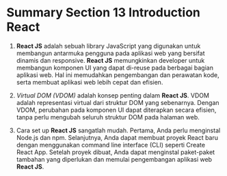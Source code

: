 # Summary Section 13 Introduction React

1. **React JS** adalah sebuah library JavaScript yang digunakan untuk membangun antarmuka pengguna pada aplikasi web yang bersifat dinamis dan responsive. **React JS** memungkinkan developer untuk membangun komponen UI yang dapat di-reuse pada berbagai bagian aplikasi web. Hal ini memudahkan pengembangan dan perawatan kode, serta membuat aplikasi web lebih cepat dan efisien.

2. _Virtual DOM (VDOM)_ adalah konsep penting dalam **React JS**. VDOM adalah representasi virtual dari struktur DOM yang sebenarnya. Dengan VDOM, perubahan pada komponen UI dapat diterapkan secara efisien, tanpa perlu mengubah seluruh struktur DOM pada halaman web.

3. Cara set up **React JS** sangatlah mudah. Pertama, Anda perlu menginstal Node.js dan npm. Selanjutnya, Anda dapat membuat proyek React baru dengan menggunakan command line interface (CLI) seperti Create React App. Setelah proyek dibuat, Anda dapat menginstal paket-paket tambahan yang diperlukan dan memulai pengembangan aplikasi web **React JS**.